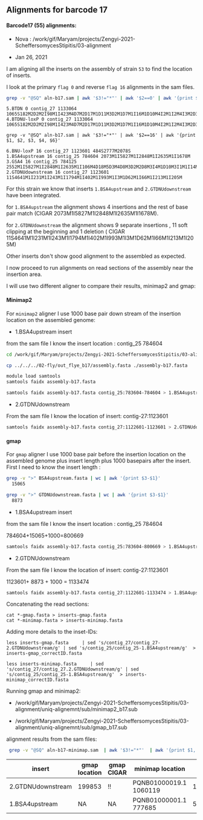 ## Alignments for barcode 17

####  Barcode17 (55) alignments:

* Nova : /work/gif/Maryam/projects/Zengyi-2021-ScheffersomycesStipitis/03-alignment

* Jan 26, 2021

I am aligning all the inserts on the assembly of strain `53` to find the location of inserts.

I look at the primary `flag 0` and reverse `flag 16` alignments in the sam files.


```bash
grep -v "@SQ" aln-b17.sam | awk '$3!="*"' | awk '$2==0' | awk '{print $1, $2, $3, $4, $6}'
```
```
5.BTDN 0 contig_27 1133064 1065S182M2D2M2I98M1I423M4D7M2D17M1D11M3D2M1D7M1I16M1D10M4I2M1I2M4I3M2D3M1I1M1I4M1I7M7I3M1D12M2D7M1D5M1D16M2I7M1D5M2D4M1I1M3D4M1D4M1D7M4D11M2D2M1D6M3I9M4D2M5D3M1I8M1D6M1D10M1D4M7I3M4I4M5I18M4I2367M1I233M1I1964M1I1165M477S
4.BTDNU-loxP 0 contig_27 1133064 1065S182M2D2M2I98M1I423M4D7M2D17M1D11M3D2M1D7M1I16M1D10M4I2M1I2M4I3M2D3M1I1M1I4M1I7M7I3M1D12M2D7M1D5M1D16M2I7M1D5M2D4M1I1M3D4M1D4M1D7M4D11M2D2M1D6M3I9M4D2M5D3M1I8M1D6M1D10M1D4M7I3M4I4M5I18M4I2367M1I233M1I1964M1I2683M482S
```
```
grep -v "@SQ" aln-b17.sam | awk '$3!="*"' | awk '$2==16' | awk '{print $1, $2, $3, $4, $6}'
```
```
6.BNU-loxP 16 contig_27 1123601 484S2777M2078S
1.BSA4upstream 16 contig_25 784604 2073M1I5827M1I2848M1I2635M1I1678M
3.GSA4 16 contig_25 784125 2552M1I5827M1I2848M1I2635M1I106M4D18M5D3M4D8M3D2M2D8M3I4M1D10M3I1M1I14M3I11M2I11M4I5M1I7M1I4M3I1M1D4M2I2M1I10M2D15M1I4M1I8M2I8M3D6M3D9M1D5M1D1M1D3M2I3M4D2M1D2M4D4M1I22M1D6M2I1M2I11M1I11M1D2M2I6M6I2M1D524M2D3M2I182M1106S
2.GTDNUdownstream 16 contig_27 1123601 11S4641M1I231M1I243M1I1794M1I402M1I993M1I3M1D62M1I66M1I213M1I205M
```

For this strain we know that inserts `1.BSA4upstream` and `2.GTDNUdownstream` have been integrated.

for `1.BSA4upstream` the alignment shows 4 insertions and the rest of base pair match (CIGAR 2073M1I5827M1I2848M1I2635M1I1678M).

for `2.GTDNUdownstream` the alignment shows 9 separate insertions , 11 soft clipping at the beginning and 1 deletion ( CIGAR 11S4641M1I231M1I243M1I1794M1I402M1I993M1I3M1D62M1I66M1I213M1I205M)

Other inserts don't show good alignment to the assembled as expected.  

I now proceed to run alignments on read sections of the assembly near the insertion area.

I will use two different aligner to compare their results, minimap2 and gmap:

#### Minimap2

For `minimap2` aligner I use 1000 base pair down stream of the insertion location on the assembled genome:

* 1.BSA4upstream insert

from the sam file I know the insert location : contig_25 784604

```bash
cd /work/gif/Maryam/projects/Zengyi-2021-ScheffersomycesStipitis/03-alignment/uniq-alignemnt/b17

cp ../../../02-fly/out_flye_b17/assembly.fasta ./assembly-b17.fasta

module load samtools
samtools faidx assembly-b17.fasta

samtools faidx assembly-b17.fasta contig_25:783604-784604 > 1.BSA4upstream-c25-783604-784604-minimap.fasta

```
* 2.GTDNUdownstream

From the sam file I know the location of insert: contig-27:1123601

```bash
samtools faidx assembly-b17.fasta contig_27:1122601-1123601 > 2.GTDNUdownstream-c27-1122601-1123601-minimap.fasta
```

#### gmap

For `gmap` aligner I use 1000 base pair before the insertion location on the assembled genome plus insert length plus 1000 basepairs after the insert. First I need to know the insert length :

```bash
grep -v ">" BSA4upstream.fasta | wc | awk '{print $3-$1}'
  15065

grep -v ">" GTDNUdownstream.fasta | wc | awk '{print $3-$1}'
  8873
```

* 1.BSA4upstream insert

from the sam file I know the insert location : contig_25 784604

784604+15065+1000=800669

```bash
samtools faidx assembly-b17.fasta contig_25:783604-800669 > 1.BSA4upstream-c25-783604-800669-gmap.fasta
```
* 2.GTDNUdownstream

From the sam file I know the location of insert: contig-27:1123601

1123601+ 8873 + 1000 = 1133474

```bash
samtools faidx assembly-b17.fasta contig_27:1122601-1133474 > 1.BSA4upstream-c27-1122601-1133474-gmap.fasta
```
Concatenating the read sections:

```
cat *-gmap.fasta > inserts-gmap.fasta
cat *-minimap.fasta > inserts-minimap.fasta
```

Adding more details to the inset-IDs:

```
less inserts-gmap.fasta     | sed 's/contig_27/contig_27-2.GTDNUdownstream/g' | sed 's/contig_25/contig_25-1.BSA4upstream/g'  > inserts-gmap_correctID.fasta

less inserts-minimap.fasta     | sed 's/contig_27/contig_27.2.GTDNUdownstream/g' | sed 's/contig_25/contig_25-1.BSA4upstream/g'  > inserts-minimap_correctID.fasta
```

Running gmap and minimap2:


*  /work/gif/Maryam/projects/Zengyi-2021-ScheffersomycesStipitis/03-alignment/uniq-alignemnt/sub/minimap2_b17.sub

* /work/gif/Maryam/projects/Zengyi-2021-ScheffersomycesStipitis/03-alignment/uniq-alignemnt/sub/gmap_b17.sub

alignment results from the sam files:

```bash
 grep -v "@SQ" aln-b17-minimap.sam  | awk '$3!="*"'  | awk '{print $1, $2, $3, $4, $6}'
 ```


| insert | gmap location | gmap CIGAR|  minimap location | minimap CIGAR|
| --- | --- | --- | ---| ---|
| 2.GTDNUdownstream| 199853 | !! |PQNB01000019.1 1060119  | 1S1000M|
| 1.BSA4upstream|NA| NA | PQNB01000001.1 777685|517M484S|
